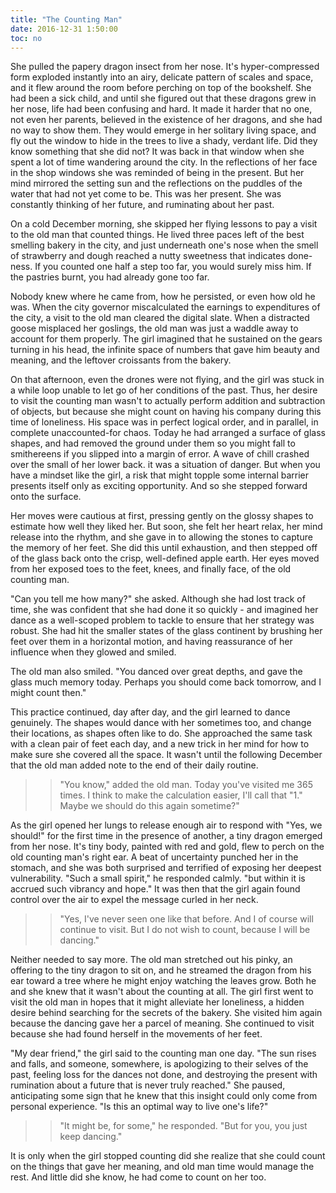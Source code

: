 ```yaml
---
title: "The Counting Man"
date: 2016-12-31 1:50:00
toc: no
---
```


She pulled the papery dragon insect from her nose. It's hyper-compressed form exploded instantly into an airy, delicate pattern of scales and space, and it flew around the room before perching on top of the bookshelf. She had been a sick child, and until she figured out that these dragons grew in her nose, life had been confusing and hard. It made it harder that no one, not even her parents, believed in the existence of her dragons, and she had no way to show them. They would emerge in her solitary living space, and fly out the window to hide in the trees to live a shady, verdant life. Did they know something that she did not? It was back in that window when she spent a lot of time wandering around the city. In the reflections of her face in the shop windows she was reminded of being in the present. But her mind mirrored the setting sun and the reflections on the puddles of the water that had not yet come to be. This was her present. She was constantly thinking of her future, and ruminating about her past.

On a cold December morning, she skipped her flying lessons to pay a visit to the old man that counted things. He lived three paces left of the best smelling bakery in the city, and just underneath one's nose when the smell of strawberry and dough reached a nutty sweetness that indicates done-ness. If you counted one half a step too far, you would surely miss him. If the pastries burnt, you had already gone too far.

Nobody knew where he came from, how he persisted, or even how old he was. When the city governor miscalculated the earnings to expenditures of the city, a visit to the old man cleared the digital slate. When a distracted goose misplaced her goslings, the old man was just a waddle away to account for them properly. The girl imagined that he sustained on the gears turning in his head, the infinite space of numbers that gave him beauty and meaning, and the leftover croissants from the bakery.

On that afternoon, even the drones were not flying, and the girl was stuck in a while loop unable to let go of her conditions of the past. Thus, her desire to visit the counting man wasn't to actually perform addition and subtraction of objects, but because she might count on having his company during this time of loneliness. His space was in perfect logical order, and in parallel, in complete unaccounted-for chaos. Today he had arranged a surface of glass shapes, and had removed the ground under them so you might fall to smithereens if you slipped into a margin of error. A wave of chill crashed over the small of her lower back. it was a situation of danger. But when you have a mindset like the girl, a risk that might topple some internal barrier presents itself only as exciting opportunity. And so she stepped forward onto the surface.

Her moves were cautious at first, pressing gently on the glossy shapes to estimate how well they liked her. But soon, she felt her heart relax, her mind release into the rhythm, and she gave in to allowing the stones to capture the memory of her feet. She did this until exhaustion, and then stepped off of the glass back onto the crisp, well-defined apple earth. Her eyes moved from her exposed toes to the feet, knees, and finally face, of the old counting man.

"Can you tell me how many?" she asked. Although she had lost track of time, she was confident that she had done it so quickly - and imagined her dance as a well-scoped problem to tackle to ensure that her strategy was robust. She had hit the smaller states of the glass continent by brushing her feet over them in a horizontal motion, and having reassurance of her influence when they glowed and smiled. 

The old man also smiled. "You danced over great depths, and gave the glass much memory today. Perhaps you should come back tomorrow, and I might count then."

This practice continued, day after day, and the girl learned to dance genuinely. The shapes would dance with her sometimes too, and change their locations, as shapes often like to do. She approached the same task with a clean pair of feet each day, and a new trick in her mind for how to make sure she covered all the space. It wasn't until the following December that the old man added note to the end of their daily routine.

>> "You know," added the old man. Today you've visited me 365 times. I think to make the calculation easier, I'll call that "1." Maybe we should do this again sometime?"

As the girl opened her lungs to release enough air to respond with "Yes, we should!" for the first time in the presence of another, a tiny dragon emerged from her nose. It's tiny body, painted with red and gold, flew to perch on the old counting man's right ear. A beat of uncertainty punched her in the stomach, and she was both surprised and terrified of exposing her deepest vulnerability. "Such a small spirit," he responded calmly. "but within it is accrued such vibrancy and hope." It was then that the girl again found control over the air to expel the message curled in her neck. 

>> "Yes, I've never seen one like that before. And I of course will continue to visit. But I do not wish to count, because I will be dancing."

Neither needed to say more. The old man stretched out his pinky, an offering to the tiny dragon to sit on, and he streamed the dragon from his ear toward a tree where he might enjoy watching the leaves grow. Both he and she knew that it wasn't about the counting at all. The girl first went to visit the old man in hopes that it might alleviate her loneliness, a hidden desire behind searching for the secrets of the bakery. She visited him again because the dancing gave her a parcel of meaning. She continued to visit because she had found herself in the movements of her feet. 

"My dear friend," the girl said to the counting man one day. "The sun rises and falls, and someone, somewhere, is apologizing to their selves of the past, feeling loss for the dances not done, and destroying the present with rumination about a future that is never truly reached." She paused, anticipating some sign that he knew that this insight could only come from personal experience. "Is this an optimal way to live one's life?"

>> "It might be, for some," he responded. "But for you, you just keep dancing." 

It is only when the girl stopped counting did she realize that she could count on the things that gave her meaning, and old man time would manage the rest. And little did she know, he had come to count on her too.
